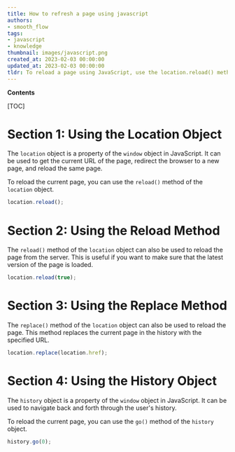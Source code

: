 ```yaml
---
title: How to refresh a page using javascript
authors:
- smooth_flow
tags:
- javascript
- knowledge
thumbnail: images/javascript.png
created_at: 2023-02-03 00:00:00
updated_at: 2023-02-03 00:00:00
tldr: To reload a page using JavaScript, use the location.reload() method.
---
```


**Contents**

[TOC]

# Section 1: Using the Location Object

The `location` object is a property of the `window` object in JavaScript. It can be used to get the current URL of the page, redirect the browser to a new page, and reload the same page.

To reload the current page, you can use the `reload()` method of the `location` object.

```javascript
location.reload();
```

# Section 2: Using the Reload Method

The `reload()` method of the `location` object can also be used to reload the page from the server. This is useful if you want to make sure that the latest version of the page is loaded.

```javascript
location.reload(true);
```

# Section 3: Using the Replace Method

The `replace()` method of the `location` object can also be used to reload the page. This method replaces the current page in the history with the specified URL.

```javascript
location.replace(location.href);
```

# Section 4: Using the History Object

The `history` object is a property of the `window` object in JavaScript. It can be used to navigate back and forth through the user's history.

To reload the current page, you can use the `go()` method of the `history` object.

```javascript
history.go(0);
```
